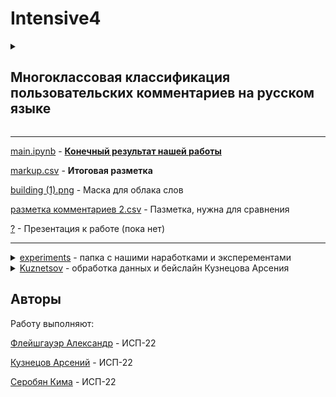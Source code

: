 # Intensive4

<details>
<summary><h2>Многоклассовая классификация пользовательских комментариев на русском языке</h2></summary>

Проект направлен на построение и обучение модели для мультиразметочной классификации пользовательских комментариев с использованием предобученной модели [blanchefort/rubert-base-cased-sentiment](https://huggingface.co/blanchefort/rubert-base-cased-sentiment).

---

## Оглавление

* [Описание проекта](#описание-проекта)
* [Установка зависимостей](#установка-зависимостей)
* [Обработка и анализ данных](#обработка-и-анализ-данных)
* [Визуализация данных](#визуализация-данных)
* [Предобработка текста](#предобработка-текста)
* [Модель и обучение](#модель-и-обучение)
* [Метрики и оценка качества](#метрики-и-оценка-качества)
* [Результаты](#результаты)
* [Авторы](#авторы)

---

## Описание проекта

Цель: классифицировать комментарии по нескольким категориям одновременно (*multi-label классификация*).

Категории:

* Вопрос решен
* Нравится качество выполнения заявки
* Нравится качество работы сотрудников
* Нравится скорость отработки заявок
* Понравилось выполнение заявки
* Другое

Каждому комментарию может соответствовать одна или несколько категорий одновременно.

---

## Установка зависимостей

bash
pip install spacy nltk scikit-learn transformers datasets iterative-stratification wordcloud evaluate
python -m spacy download ru_core_news_md


---

## Обработка и анализ данных

* Загрузка и объединение источников разметки
* Статистический анализ (распределения, частоты, оценки)
* Проверка ID и чистка пустых строк

---

## Визуализация данных

Для лучшего понимания структуры данных были построены:

* *Облако слов* по корпусу комментариев
* *Гистограмма* по частоте категорий
* *Гистограмма* распределения оценок пользователей


---

## Предобработка текста

* Очистка символов, приведение к нижнему регистру
* Лемматизация с помощью ru_core_news_md
* Токенизация с использованием AutoTokenizer
* Стратифицированное разбиение с MultilabelStratifiedKFold
* Преобразование категорий в мульти-бинарный формат

---

## Модель и обучение

*Используемая модель:* blanchefort/rubert-base-cased-sentiment

Особенности:

* Формат задачи: multi_label_classification
* Потери: Focal Loss с весами классов
* Токенизация: AutoTokenizer
* Кастомный Trainer с собственной функцией потерь

*Гиперпараметры:*

* Эпохи: 25
* Batch size: 32
* Learning rate: 2e-5
* Warmup: 10%
* Weight decay: 0.01

---

## Метрики и оценка качества

Для оценки модели используются:

* ROC-AUC (macro)
* F1-мера (macro)
* Accuracy

python
def compute_metrics(p):
    binary_preds = (p.predictions > 0.5).astype(int)
    return {
        "accuracy": accuracy_score(p.label_ids, binary_preds),
        "f1_macro": f1_score(p.label_ids, binary_preds, average='macro'),
        "roc_auc_macro": roc_auc_score(p.label_ids, p.predictions, average='macro'),
    }


---

## Результаты

Модель стабильно демонстрирует высокие показатели по всем ключевым метрикам, обеспечивая корректную мультиклассовую разметку комментариев.

---

</details>

---

[main.ipynb](https://github.com/AvEjpg/Intensive4/blob/main/main.ipynb) - <ins>**Конечный результат нашей работы**</ins>

[markup.csv](https://github.com/AvEjpg/Intensive4/blob/main/markup.csv) - **Итоговая разметка**

[building (1).png](https://github.com/AvEjpg/Intensive4/blob/main/building%20(1).png) - Маска для облака слов

[разметка комментариев 2.csv](https://github.com/AvEjpg/Intensive4/blob/main/разметка%20комментариев%202.csv) - Пазметка, нужна для сравнения

[?](-) - Презентация к работе (пока нет)

---
<details>
<summary><a href="https://github.com/AvEjpg/Intensive4/tree/main/experiments">experiments</a> - папка с нашими наработками и эксперементами</summary>

  * Модель_классификации_комментариев_по_работе_управляющей(инт4) .ipynb - старая модель
  * Модель_классификации_комментариев_по_работе_управляющей(инт4).ipynb - старая модель
  * разметка ч1.csv - старая разметка
  * разметка.ч1.csv - старая разметка
  * readmeold.md - старый readme файл

</details>

<details>
<summary><a href="https://github.com/AvEjpg/Intensive4/tree/main/Kuznetsov">Kuznetsov</a> - обработка данных и бейслайн Кузнецова Арсения</summary>

  * baseline2.ipynb - бейслайн модель
  * 321.csv - разметка

</details>


## Авторы

Работу выполняют:

[Флейшгауэр Александр](https://github.com/Glorc12) - ИСП-22

[Кузнецов Арсений](https://github.com/AvEjpg) - ИСП-22

[Серобян Кима](https://github.com/Kimaaaaaaaaaaaaaaaa) - ИСП-22
